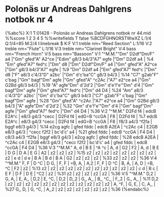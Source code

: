 # Polonäs ur Andreas Dahlgrens notbok nr 4

{%abc%}
X:1
T:01428 - Polonäs ur Andreas Dahlgrens notbok nr 44.mid
%%score 1 2 3 4 5
%%writefields T false %BCDFGHNORSTWwXZ
L:1/4
Q:1/4=85
M:2/4
I:linebreak $
K:F
V:1 treble nm="Reed Section"
L:1/16
V:2 treble nm="Flute"
L:1/16
V:3 treble nm="Clarinet Bright"
V:4 bass nm="French Horn"
V:5 bass nm="Bassoon"
V:1
"^M.M.""Dm" D2df"Dm/F" a4 |"Gm" gfed"A" A2^ce |"Edim" g8/3 b4/3"A7" egfe |"Dm" D2df a4 | %4
"Em" gfed"A7" fed^c |"Dm" d8 |"Dm" D2df"Dm/F" a4 |"Gm" gfed"A" A2^ce |"Gm" g8/3 b4/3"A7" egfe | %9
"Dm" D2df a4 |"Em" gfed"A7" fed^c |"Dm" d8 |"F" a8/3 c'4/3"D" a2bc' |"Gm" d'c'ba"C" g8/3 b4/3 | %14
"C7" g2ab"F" c'bag |"Gm" bagf"Dm" agfe |"Gm" gfed"A" ^c2Ac |"A7" e2^ce a4 |"Gm" G2Bd g8/3 b4/3 | %19
"A" agfe"Dm" d'2d'2 |"Gm" d'e'f'e'"Dm" d'4 |"Gm" bagf"Dm" agfe |"Gm" gfed"A7" fed^c |"Dm" d4 D4 | %24
"Am" a8/3 c'4/3"D" a2bc' |"Gm" d'c'ba"C" g8/3 b4/3 |"C7" g2ab"F" c'bag |"Gm" bagf"Dm" agfe | %28
"Gm" gfed"A" ^c2Ac |"A7" e2^ce a4 |"Gm" G2Bd g8/3 b4/3 |"A" agfe"Dm" d'2d'2 | %32
"Gm" d'e'f'e'"Dm" d'4 |"Gm" bagf"Dm" agfe |"Gm" gfed"A7" fed^c |"Dm" d4 D4 | %36
V:2
"^M.M." D2Fd f4 | edcB E2A^c | e8/3 g4/3 ^cecc | D2Fd f4 | edG=B ^ccGA | F8 | D2Fd f4 | %7
 edcB E2A^c | e8/3 g4/3 ^cecc | D2Fd f4 | edG=B ^ccGA | F8 | f8/3 a4/3 ^f2fa | bggf e8/3 g4/3 | %14
 e2cg agfc | gfed fddc | edcB A2EA | ^c2Ac c4 | E2GB e8/3 g4/3 | ^cecc f2f2 | bc'd'c' a4 | %21
 gfed fddc | edcB ^ccGA | F4 D4 | c8/3 a4/3 ^f2fa | bggf e8/3 g4/3 | e2cg agfc | gfed fddc | %28
 edcB A2EA | ^c2Ac c4 | E2GB e8/3 g4/3 | ^cecc f2f2 | bc'd'c' a4 | gfed fddc | edcB ^ccGA | F4 D4 | %36
V:3
"^M.M." A, d | B E | ^A ^c | A, d | G2 | F2 | A, d | B E | D G | D A | E G | A2 | z2 | z2 | z2 | %15
 z2 | z2 | z2 | z2 | z2 | z2 | z2 | z2 | z2 | e d | d e | B A | B d | B A | G2 | z2 | z2 | z2 | %33
 z2 | z2 | z2 | %36
V:4
"^M.M." F, F | D ^C | D G, | F, F | =B, A, | A,2 | F, F | D ^C | B, A, | A, D | =B, ^C | F2 | z2 | %13
 z2 | z2 | z2 | z2 | z2 | z2 | z2 | z2 | z2 | z2 | z2 | c d | B c | E F | D F | D E | ^C2 | z2 | %31
 z2 | z2 | z2 | z2 | z2 | %36
V:5
"^M.M." D,2 | G, A, | E, A,, | D,2 | E, ^C, | D,2 | D,,2 | G,, A,, | B,, ^C,, | F,,2 | G,, A,, | %11
 D,2 | z2 | z2 | z2 | z2 | z2 | z2 | z2 | z2 | z2 | z2 | z2 | z2 | A, ^F, | G, E, | C, A,, | %27
 G,, D, | G, ^C, | A,,2 | z2 | z2 | z2 | z2 | z2 | z2 | %36
{%endabc%}
